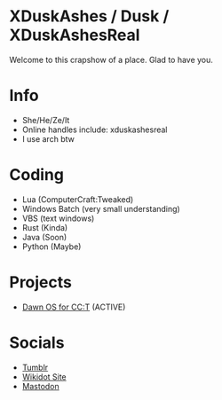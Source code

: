 # XDuskAshes / Dusk / XDuskAshesReal

Welcome to this crapshow of a place. Glad to have you.

# Info
+ She/He/Ze/It
+ Online handles include: xduskashesreal
+ I use arch btw
# Coding
+ Lua (ComputerCraft:Tweaked)
+ Windows Batch (very small understanding)
+ VBS (text windows)
+ Rust (Kinda)
+ Java (Soon)
+ Python (Maybe)
# Projects
+ [Dawn OS for CC:T](https://github.com/XDuskAshes/dawn/tree/idev) (ACTIVE)
# Socials
+ [Tumblr](https://xduskashes.tumblr.com/)
+ [Wikidot Site](http://dusks-stuff.wikidot.com/)
+ [Mastodon](https://mastodon.social/@xduskashesreal)
